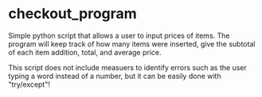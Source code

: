 # checkout_program
Simple python script that allows a user to input prices of items. 
The program will keep track of how many items were inserted, give the subtotal of each item addition, total, and average price. 

This script does not include measuers to identify errors such as the user typing a word instead of a number, but it can be easily done with "try/except"!
